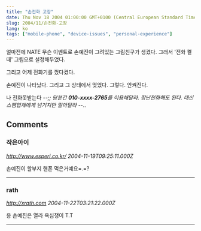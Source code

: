 ```yaml
---
title: "손전화 고장"
date: Thu Nov 18 2004 01:00:00 GMT+0100 (Central European Standard Time)
slug: 2004/11/손전화-고장
lang: ko
tags: ["mobile-phone", "device-issues", "personal-experience"]
---
```


얼마전에 NATE 무슨 이벤트로 손예진이 그려있는 그림친구가
생겼다. 그래서 '전화 켤 때' 그림으로 설정해두었다.

그리고 어제 전화기를 껐다켰다.

손예진이 나타났다. 그리고 그 상태에서 멎었다.
그렇다. 안켜진다.

나 전화못받는다 -_-;; 당분간 **010-xxxx-2765**를 이용해달라.
장난전화해도 된다. 대신 스팸업체에게 넘기지만 말아달라 -_-..

## Comments

### 작은아이
*http://www.esperi.co.kr/*
*2004-11-19T09:25:11.000Z*

손예진이 할부지 핸폰 먹은거예요=.=?

---

### rath
*http://xrath.com*
*2004-11-22T03:21:22.000Z*

응 손예진은 열라 욕심쟁이 T.T

---
